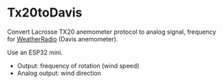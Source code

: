 # Tx20toDavis
Convert Lacrosse TX20 anemometer protocol to analog signal, frequency for [WeatherRadio](https://github.com/indilib/indi-3rdparty/tree/master/indi-duino/devices/Firmwares/weatherradio) (Davis anemometer).

Use an ESP32 mini.
- Output: frequency of rotation (wind speed)
- Analog output: wind direction

